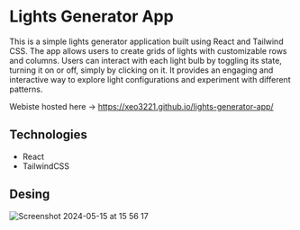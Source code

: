 # Lights Generator App
This is a simple lights generator application built using React and Tailwind CSS. The app allows users to create grids of lights with customizable rows and columns. Users can interact with each light bulb by toggling its state, turning it on or off, simply by clicking on it. It provides an engaging and interactive way to explore light configurations and experiment with different patterns.

Webiste hosted here -> https://xeo3221.github.io/lights-generator-app/

## Technologies
- React
- TailwindCSS

## Desing
![Screenshot 2024-05-15 at 15 56 17](https://github.com/xeo3221/lights-generator-app/assets/95309495/a78a366e-b96d-4380-9685-9f00623d1a0b)
